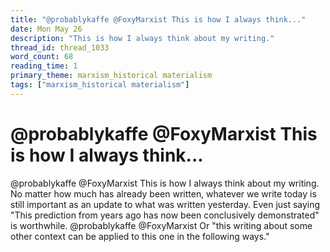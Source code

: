 ```yaml
---
title: "@probablykaffe @FoxyMarxist This is how I always think..."
date: Mon May 26
description: "This is how I always think about my writing."
thread_id: thread_1033
word_count: 68
reading_time: 1
primary_theme: marxism_historical materialism
tags: ["marxism_historical materialism"]
---
```


# @probablykaffe @FoxyMarxist This is how I always think...

@probablykaffe @FoxyMarxist This is how I always think about my writing. No matter how much has already been written, whatever we write today is still important as an update to what was written yesterday. Even just saying "This prediction from years ago has now been conclusively demonstrated" is worthwhile. @probablykaffe @FoxyMarxist Or "this writing about some other context can be applied to this one in the following ways."